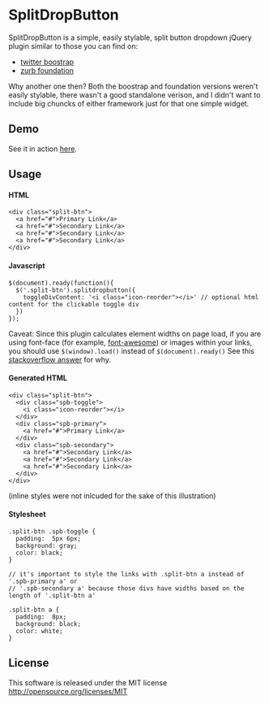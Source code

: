 # SplitDropButton

SplitDropButton is a simple, easily stylable, split button dropdown jQuery plugin similar to those you can find on:

+ [twitter boostrap](http://twitter.github.io/bootstrap/components.html#buttonDropdowns)
+ [zurb foundation](http://foundation.zurb.com/docs/components/split-buttons.html)

Why another one then? Both the boostrap and foundation versions weren't easily stylable, there wasn't a good standalone verison, and I didn't want to include big chuncks of either framework just for that one simple widget.

## Demo

See it in action [here](http://smashingboxes.github.io/splitdropbutton).

## Usage

#### HTML

    <div class="split-btn">
      <a href="#">Primary Link</a>
      <a href="#">Secondary Link</a>
      <a href="#">Secondary Link</a>
      <a href="#">Secondary Link</a>
    </div>

#### Javascript

    $(document).ready(function(){
      $('.split-btn').splitdropbutton({
        toggleDivContent: '<i class="icon-reorder"></i>' // optional html content for the clickable toggle div
      })
    });

Caveat: Since this plugin calculates element widths on page load, if you are using font-face (for example, [font-awesome](http://fortawesome.github.io/Font-Awesome/)) or images within your links, you should use `$(window).load()` instead of `$(document).ready()` See this [stackoverflow answer](http://stackoverflow.com/a/3698214/781704) for why.

#### Generated HTML

    <div class="split-btn">
      <div class="spb-toggle">
        <i class="icon-reorder"></i>
      </div>
      <div class="spb-primary">
        <a href="#">Primary Link</a>
      </div>
      <div class="spb-secondary">
        <a href="#">Secondary Link</a>
        <a href="#">Secondary Link</a>
        <a href="#">Secondary Link</a>
      </div>
    </div>

(inline styles were not inlcuded for the sake of this illustration)

#### Stylesheet

    .split-btn .spb-toggle {
      padding:  5px 6px;
      background: gray;
      color: black;
    }

    // it's important to style the links with .split-btn a instead of '.spb-primary a' or
    // '.spb-secondary a' because those divs have widths based on the length of '.split-btn a'

    .split-btn a {
      padding:  8px;
      background: black;
      color: white;
    }

## License

This software is released under the MIT license
http://opensource.org/licenses/MIT